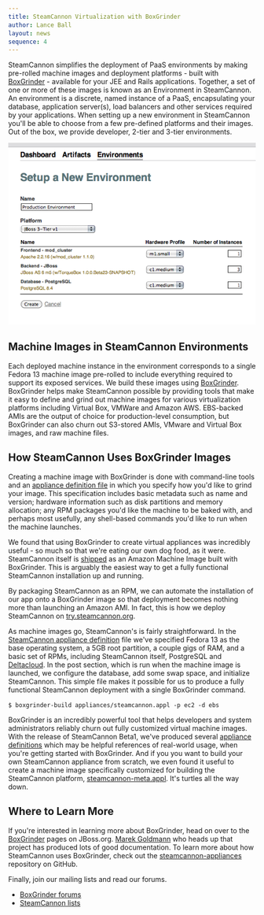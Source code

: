 ```yaml
---
title: SteamCannon Virtualization with BoxGrinder
author: Lance Ball
layout: news
sequence: 4
---
```

[boxgrinder]: http://www.jboss.org/boxgrinder.html
[boxgrinder forums]: http://community.jboss.org/en/boxgrinder?view=discussions
[steamcannon lists]: http://steamcannon.org/community/mailing_lists/
[appliance definition file]: http://community.jboss.org/wiki/BoxGrinderBuildApplianceDefinitionFile
[steamcannon appliance definition]: http://github.com/steamcannon/steamcannon-appliances/blob/1.0.0.beta1/appliances/steamcannon.appl
[steamcannon-appliances]: http://github.com/steamcannon/steamcannon-appliances
[appliance definitions]: http://github.com/steamcannon/steamcannon-appliances/tree/1.0.0.beta1/appliances
[steamcannon-meta.appl]: http://github.com/steamcannon/steamcannon-appliances/blob/1.0.0.beta1/appliances/steamcannon-meta.appl
[Marek Goldmann]: http://github.com/goldmann

SteamCannon simplifies the deployment of PaaS environments by making pre-rolled machine images 
and deployment platforms - built with [BoxGrinder][] - available for your JEE and Rails applications.  Together, a set of one
or more of these images is known as an Environment in SteamCannon. An environment is a discrete, 
named instance of a PaaS, encapsulating your database, application server(s), load balancers and other services 
required by your applications.  When setting up a new environment in SteamCannon you'll be able to choose from 
a few pre-defined platforms and their images.  Out of the box, we provide developer, 2-tier and 3-tier environments.  

<img src="/images/new-environment.png" title="Define a new environment"/>

## Machine Images in SteamCannon Environments

Each deployed machine instance in the environment corresponds to a single Fedora 13 machine image 
pre-rolled to include everything required to support its exposed services.  We build these images 
using [BoxGrinder][].  BoxGrinder helps make SteamCannon possible by providing tools that make it easy to 
define and grind out machine images for various virtualization platforms including Virtual Box, VMWare and 
Amazon AWS.  EBS-backed AMIs are the output of choice for production-level consumption, but BoxGrinder can also 
churn out S3-stored AMIs, VMware and Virtual Box images, and raw machine files.

## How SteamCannon Uses BoxGrinder Images

Creating a machine image with BoxGrinder is done with command-line tools and an [appliance definition file][] in which you specify
how you'd like to grind your image.  This specification includes basic metadata such as name and version; hardware information such as disk 
partitions and memory allocation; any RPM packages you'd like the machine to be baked with, and perhaps most usefully,
any shell-based commands you'd like to run when the machine launches.

We found that using BoxGrinder to create virtual appliances was incredibly useful - so much so that we're eating our own 
dog food, as it were. SteamCannon itself is [shipped](/download) as an Amazon Machine Image built with BoxGrinder. This is arguably the 
easiest way to get a fully functional SteamCannon installation up and running.  

By packaging SteamCannon as an RPM, we can automate the installation of our app onto a BoxGrinder image so that deployment becomes 
nothing more than launching an Amazon AMI. In fact, this is how we deploy SteamCannon on [try.steamcannon.org](http://try.steamcannon.org).

As machine images go, SteamCannon's is fairly straightforward. In the [SteamCannon appliance definition][] file we've specified
Fedora 13 as the base operating system, a 5GB root partition, a couple gigs of RAM, and a basic set of RPMs, including SteamCannon
itself, PostgreSQL and [Deltacloud](http://deltacloud.org/). In the post section, which is run when the machine image is launched,
we configure the database, add some swap space, and initialize SteamCannon.  This simple file makes it possible for us to produce
a fully functional SteamCannon deployment with a single BoxGrinder command.

    $ boxgrinder-build appliances/steamcannon.appl -p ec2 -d ebs
  
BoxGrinder is an incredibly powerful tool that helps developers and system administrators reliably churn out fully customized
virtual machine images.  With the release of SteamCannon Beta1, we've produced several [appliance definitions][] which may be helpful
references of real-world usage, when you're getting started with BoxGrinder.  And if you you want to build your own
SteamCannon appliance from scratch, we even found it useful to create a machine image specifically customized for building the 
SteamCannon platform, [steamcannon-meta.appl][].  It's turtles all the way down.

## Where to Learn More

If you're interested in learning more about BoxGrinder, head on over to the [BoxGrinder][] pages on JBoss.org.
[Marek Goldmann][] who heads up that project has produced lots of good documentation. To learn more about how
SteamCannon uses BoxGrinder, check out the [steamcannon-appliances][] repository on GitHub.

Finally, join our mailing lists and read our forums.

  * [BoxGrinder forums][]
  * [SteamCannon lists][]


